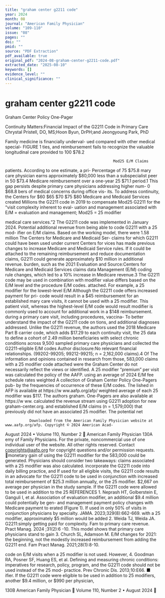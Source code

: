 ```yaml
---
title: "graham center g2211 code"
year: 2024
month: 08
journal: "American Family Physician"
volume: "109-110"
issue: "08"
pages: ""
doi: ""
pmid: ""
source: "PDF Extraction"
pdf_available: true
original_pdf: "2024-08-graham-center-g2211-code.pdf"
extracted_date: "2025-08-10"
keywords: []
evidence_level: ""
clinical_significance: ""
---
```


# graham center g2211 code

Graham Center Policy One-Pager


Continuity Matters:​Financial Impact
of the G2211 Code in Primary Care
Chrystal Pristell, DO, MS;​Hoon Byun, DrPH;​and Jeongyoung Park, PhD




Family medicine is financially underval-
ued compared with other medical special-              FIGURE 1
ties, and reimbursement fails to recognize
the valuable longitudinal care provided to                              100                                                         $78.2

                                                     Mod25 E/M Claims
patients. According to one estimate, a pri-            Percentage of
                                                                         75                                                 $75.8
mary care physician earns approximately
$80,000 less than a subspecialist peer in                               50                                          $73.4
Medicare reimbursement over a one-year
                                                                         25                                 $71.1
period.1 This gap persists despite primary
care physicians addressing higher num-                                    0                       $68.8
bers of medical concerns during office vis-
its. To address continuity, the Centers for                               $60     $65              $70                $75             $80
Medicare and Medicaid Services created                                                           Millions
the G2211 code in 2019 to compensate
                                                                                             Mod25           G2211
for the “visit complexity inherent to eval-
uation and management associated with                  E/M = evaluation and management; Mod25 = 25 modifier

medical care services.”2 The G2211 code
was implemented in January 2024.                      Potential additional revenue from being able to code G2211 with a 25 mod-
                                                      ifier on E/M claims. Based on the working model, there were 1.58 million
The Centers for Medicare and Medicaid Ser-            claims for which G2211 could have been used under current Centers for
vices has made previous changes to increase           Medicare and Medicaid Service rules. If it could be attached to the remaining
reimbursement and reduce documentation                claims, G2211 could generate approximately $10 million in additional revenue.
burden, such as the 2021 Evaluation and               Source:​Centers for Medicare and Medicaid Services claims data
Management (E/M) coding rule changes,
which led to a 10% increase in Medicare
revenue.3 The G2211 code may be used in combination with modifier value differs based on the E/M level and the procedure
E/M codes.                                                              attached. For example, a 25 modifier for the lowest-level E/M
   Although the G2211 code offers increased payment for pri- code would result in a $45 reimbursement for an established
mary care visits, it cannot be used with a 25 modifier. This patient visit, whereas the highest-level E/M code would result
modifier is commonly used to account for additional work in a $148 reimbursement.
during a primary care visit, including procedures, vaccina-                To better understand the impact of the G2211 code on
tions, and additional diagnoses addressed. Unlike the G2211 revenue, the authors used the 2018 Medicare Part B carrier
code, which adds $17.29 to each continuity visit, the 25 data to define a cohort of 2.49 million beneficiaries with
                                                                        select chronic conditions across 9,500 sampled primary
                                                                        care physicians and collected the G2211-eligible E/M codes
   Author disclosure:​No relevant financial relationships.
                                                                        (99202-99205;​ 99212-99215;​ n = 2,162,000 claims).4 Of
   The information and opinions contained in research from              those, 583,000 claims with a 25 modifier code attached were
   the Graham Center do not necessarily reflect the views or            identified. A 25 modifier “premium” per visit was calculated
   the policy of the AAFP.                                              using an average of 2024 E/M fee schedule rates weighted
   A collection of Graham Center Policy One-Pagers pub-                 by the frequencies of occurrence of these E/M codes. The
   lished in AFP is available at https://​w ww.aafp.org/afp/            weighted average of each 25 modifier was $117. The authors
   graham. One-Pagers are also available at https://​w ww.              calculated the revenue stream using G2211 adoption for new
   graham-center.org.                                                   and established E/M claims (n = 1,579,000) that previously
                                                                        did not have an associated 25 modifier. The potential net

               Downloaded from the American Family Physician website at www.aafp.org/afp. Copyright © 2024 American Acad-
August 2024 • Volume 110, Number 2                                                                             American Family Physician 130A
               emy of Family Physicians. For the private, noncommercial use of one individual user of the website. All other rights
                         reserved. Contact copyrights@aafp.org for copyright questions and/or permission requests.
monetary gain of using the G2211 modifier for the 583,000          could be generated. Physicians should consider two takeaways:​
claims associated with a 25 modifier was also calculated.          incorporate the G2211 code into daily billing practice, and
   If used for all eligible visits, the G2211 code results in an   advocate for the G2211 code to be used in conjunction with
increased total reimbursement of $25.3 million annually, or        the 25 modifier.
$2,667 on average per physician in the study sample. If the
G2211 code were allowed to be used in addition to the 25           REFERENCES
                                                                   1. Neprash HT, Golberstein E, Ganguli I, et al. Association of evaluation
modifier, an additional $9.4 million could potentially be gen-
                                                                      and management payment policy changes with Medicare payment to
erated (Figure 1). If used in only 50% of visits in conjunction       physicians by specialty. JAMA. 2023;​329(8):​662-669.
with a 25 modifier, approximately $5 million would be added        2. Weida TJ, Weida JA. G2211:​simply getting paid for complexity. Fam
to primary care revenue.                                              Pract Manag. 2024 ;​31(2):​6 -10.
   This model shows that primary care physicians stand to gain     3. Church SL, Adamson M. E/M changes for 2021:​the beginning, not the
modestly increased reimbursement from adding the G2211                end. Fam Pract Manag. 2021;​28(1):​8-10.

code on E/M visits when a 25 modifier is not used. However,        4. Goodman RA, Posner SF, Huang ES, et al. Defining and measuring
                                                                      chronic conditions:​imperatives for research, policy, program, and
the G2211 code should not be used instead of the 25 mod-              practice. Prev Chronic Dis. 2013;​10:​E66. ■
ifier. If the G2211 code were eligible to be used in addition
to 25 modifiers, another $9.4 million, or $990 per physician,




130B American Family Physician	                                                                     Volume 110, Number 2 • August 2024

